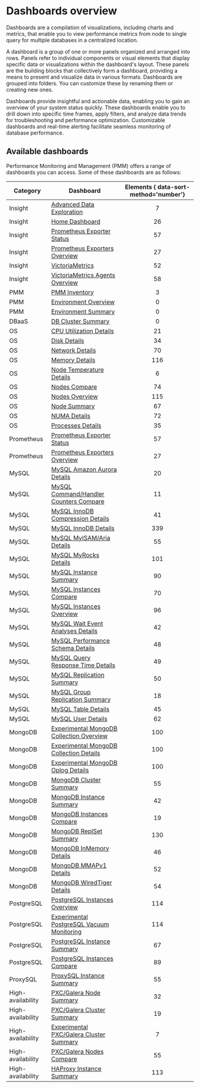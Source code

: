# Dashboards overview

Dashboards are a compilation of visualizations, including charts and metrics, that enable you to view performance metrics from node to single query for multiple databases in a centralized location. 

A dashboard is a group of one or more panels organized and arranged into rows. Panels refer to individual components or visual elements that display specific data or visualizations within the dashboard's layout. These panels are the building blocks that collectively form a dashboard, providing a means to present and visualize data in various formats. Dashboards are grouped into folders. You can customize these by renaming them or creating new ones. 

Dashboards provide insightful and actionable data, enabling you to gain an overview of your system status quickly. These dashboards enable you to drill down into specific time frames, apply filters, and analyze data trends for troubleshooting and performance optimization. Customizable dashboards and real-time alerting facilitate seamless monitoring of database performance.


## Available dashboards

Performance Monitoring and Management (PMM) offers a range of dashboards you can access. Some of these dashboards are as follows:

| Category          | Dashboard                                                                                | Elements { data-sort-method='number'} |
|-------------------|------------------------------------------------------------------------------------------|:-------------------------------------:|
| Insight           | [Advanced Data Exploration]                                                              | 7
| Insight           | [Home Dashboard]                                                                         | 26
| Insight           | [Prometheus Exporter Status]                                                             | 57
| Insight           | [Prometheus Exporters Overview]                                                          | 27
| Insight           | [VictoriaMetrics]                                                                        | 52
| Insight           | [VictoriaMetrics Agents Overview]                                                        | 58
| PMM               | [PMM Inventory]                                                                          | 3
| PMM               | [Environment Overview]                                                                   | 0
| PMM               | [Environment Summary]                                                                    | 0
| DBaaS             | [DB Cluster Summary]                                                                     | 0
| OS                | [CPU Utilization Details]                                                                | 21
| OS                | [Disk Details]                                                                           | 34
| OS                | [Network Details]                                                                        | 70
| OS                | [Memory Details]                                                                         | 116
| OS                | [Node Temperature Details]                                                               | 6
| OS                | [Nodes Compare]                                                                          | 74
| OS                | [Nodes Overview]                                                                         | 115
| OS                | [Node Summary]                                                                           | 67
| OS                | [NUMA Details]                                                                           | 72
| OS                | [Processes Details]                                                                      | 35
| Prometheus        | [Prometheus Exporter Status]                                                             | 57
| Prometheus        | [Prometheus Exporters Overview]                                                          | 27
| MySQL             | [MySQL Amazon Aurora Details]                                                            | 20
| MySQL             | [MySQL Command/Handler Counters Compare]                                                 | 11
| MySQL             | [MySQL InnoDB Compression Details]                                                       | 41
| MySQL             | [MySQL InnoDB Details]                                                                   | 339
| MySQL             | [MySQL MyISAM/Aria Details]                                                              | 55
| MySQL             | [MySQL MyRocks Details]                                                                  | 101
| MySQL             | [MySQL Instance Summary]                                                                 | 90
| MySQL             | [MySQL Instances Compare]                                                                | 70
| MySQL             | [MySQL Instances Overview]                                                               | 96
| MySQL             | [MySQL Wait Event Analyses Details]                                                      | 42
| MySQL             | [MySQL Performance Schema Details]                                                       | 48
| MySQL             | [MySQL Query Response Time Details]                                                      | 49
| MySQL             | [MySQL Replication Summary]                                                              | 50
| MySQL             | [MySQL Group Replication Summary]                                                        | 18
| MySQL             | [MySQL Table Details]                                                                    | 45
| MySQL             | [MySQL User Details]                                                                     | 62
| MongoDB           | [Experimental MongoDB Collection Overview]                                                             | 100
| MongoDB           | [Experimental MongoDB Collection Details]                                                             | 100
| MongoDB           | [Experimental MongoDB Oplog Details]                                                             | 100
| MongoDB           | [MongoDB Cluster Summary]                                                                | 55
| MongoDB           | [MongoDB Instance Summary]                                                               | 42
| MongoDB           | [MongoDB Instances Compare]                                                              | 19
| MongoDB           | [MongoDB ReplSet Summary]                                                                | 130
| MongoDB           | [MongoDB InMemory Details]                                                               | 46
| MongoDB           | [MongoDB MMAPv1 Details]                                                                 | 52
| MongoDB           | [MongoDB WiredTiger Details]                                                             | 54
| PostgreSQL        | [PostgreSQL Instances Overview]                                                          | 114
| PostgreSQL        | [Experimental PostgreSQL Vacuum Monitoring]                                              | 114
| PostgreSQL        | [PostgreSQL Instance Summary]                                                            | 67
| PostgreSQL        | [PostgreSQL Instances Compare]                                                           | 89
| ProxySQL          | [ProxySQL Instance Summary]                                                              | 55
| High-availability | [PXC/Galera Node Summary]                                                                | 32
| High-availability | [PXC/Galera Cluster Summary]                                                             | 19
| High-availability | [Experimental PXC/Galera Cluster Summary]                                                 | 7
| High-availability | [PXC/Galera Nodes Compare]                                                               | 55
| High-availability | [HAProxy Instance Summary]                                                               | 113

[Advanced Data Exploration]: ../../reference/dashboards/dashboard-advanced-data-exploration.md
[Home Dashboard]: dashboard-home.md
[DB Cluster Summary]: ../../reference/dashboard-cluster-summary.md
[Prometheus Exporter Status]: ../../reference/dashboard-prometheus-exporter-status.md
[Prometheus Exporters Overview]: ../../reference/dashboard-prometheus-exporters-overview.md
[VictoriaMetrics]: ../../reference/dashboard-victoriametrics.md
[VictoriaMetrics Agents Overview]: ../../reference/dashboard-victoriametrics-agents-overview.md
[PMM Inventory]: dashboard-inventory.md
[Environment Overview]: ../../reference/dashboard-env-overview.md
[Environment Summary]: ../../reference/dashboard-environent-summary.md
[CPU Utilization Details]: ../../reference/dashboard-cpu-utilization-details.md
[Disk Details]: ../../reference/dashboard-disk-details.md
[Network Details]: ../../reference/dashboard-network-details.md
[Memory Details]: ../../reference/dashboard-memory-details.md
[Node Temperature Details]: ../../reference/dashboard-node-temperature-details.md
[Nodes Compare]: ../../reference/dashboard-nodes-compare.md
[Nodes Overview]: ../../reference/dashboard-nodes-overview.md
[Node Summary]: ../../reference/dashboard-node-summary.md
[NUMA Details]: ../../reference/dashboard-numa-details.md
[Processes Details]: ../../reference/dashboard-processes-details.md
[Prometheus Exporter Status]: ../../reference/dashboard-prometheus-exporter-status.md
[Prometheus Exporters Overview]: ../../reference/dashboard-prometheus-exporters-overview.md
[MySQL Amazon Aurora Details]: ../../reference/dashboard-mysql-amazon-aurora-details.md
[MySQL Command/Handler Counters Compare]: ../../reference/dashboard-mysql-command-handler-counters-compare.md
[MySQL InnoDB Compression Details]: ../../reference/dashboard-mysql-innodb-compression-details.md
[MySQL InnoDB Details]: ../../reference/dashboard-mysql-innodb-details.md
[MySQL MyISAM/Aria Details]: ../../reference/dashboard-mysql-myisam-aria-details.md
[MySQL MyRocks Details]: ../../reference/dashboard-mysql-myrocks-details.md
[MySQL Instance Summary]: ../../reference/dashboard-mysql-instance-summary.md
[MySQL Instances Compare]: ../../reference/dashboard-mysql-instances-compare.md
[MySQL Instances Overview]: ../../reference/dashboard-mysql-instances-overview.md
[MySQL Wait Event Analyses Details]: ../../reference/dashboard-mysql-wait-event-analyses-details.md
[MySQL Performance Schema Details]: ../../reference/dashboard-mysql-performance-schema-details.md
[MySQL Query Response Time Details]: ../../reference/dashboard-mysql-query-response-time-details.md
[MySQL Replication Summary]: ../../reference/dashboard-mysql-replication-summary.md
[MySQL Group Replication Summary]: ../../reference/dashboard-mysql-group-replication-summary.md
[MySQL Table Details]: ../../reference/dashboard-mysql-table-details.md
[MySQL User Details]: ../../reference/dashboard-mysql-user-details.md
[MySQL TokuDB Details]: ../../reference/dashboard-mysql-tokudb-details.md
[Experimental MongoDB Collection Overview]: ../../reference/dashboard-mongodb-experimental_collection_overview.md
[Experimental MongoDB Collection Details]: ../../reference/dashboard-mongodb-experimental_collection_details.md
[Experimental MongoDB Oplog Details]: ../../reference/dashboard-mongodb-experimental_oplog.md
[MongoDB Cluster Summary]: ../../reference/dashboard-mongodb-cluster-summary.md
[MongoDB Instance Summary]: ../../reference/dashboard-mongodb-instance-summary.md
[MongoDB Instances Overview]: ../../reference/dashboard-mongodb-instances-overview.md
[MongoDB Instances Compare]: ../../reference/dashboard-mongodb-instances-compare.md
[MongoDB ReplSet Summary]: ../../reference/dashboard-mongodb-replset-summary.md
[MongoDB InMemory Details]: ../../reference/dashboard-mongodb-inmemory-details.md
[MongoDB MMAPv1 Details]: ../../reference/dashboard-mongodb-mmapv1-details.md
[MongoDB WiredTiger Details]: ../../reference/dashboard-mongodb-wiredtiger-details.md
[Experimental PostgreSQL Vacuum Monitoring]: dashboard-postgresql-vacuum-monitoring-experimental.md
[PostgreSQL Instances Overview]: ../../reference/dashboard-postgresql-instances-overview.md
[PostgreSQL Instance Summary]: ../../reference/dashboard-postgresql-instance-summary.md
[PostgreSQL Instances Compare]: ../../reference/dashboard-postgresql-instances-compare.md
[ProxySQL Instance Summary]: ../../reference/dashboard-proxysql-instance-summary.md
[PXC/Galera Node Summary]: ../../reference/dashboard-pxc-galera-node-summary.md
[PXC/Galera Cluster Summary]: ../../reference/dashboard-pxc-galera-cluster-summary.md
[Experimental PXC/Galera Cluster Summary]: ../../reference/dashboard-pxc-galera-cluster-summary-experimental.md
[PXC/Galera Nodes Compare]: ../../reference/dashboard-pxc-galera-nodes-compare.md
[HAProxy Instance Summary]: ../../reference/dashboard-haproxy-instance-summary.md